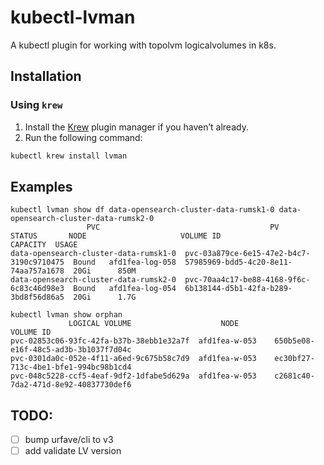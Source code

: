 # kubectl-lvman

A kubectl plugin for working with topolvm logicalvolumes in k8s.

## **Installation**

### Using `krew`

1. Install the [Krew](https://krew.sigs.k8s.io/docs/user-guide/setup/) plugin manager if you haven’t already.
2. Run the following command:

```bash
kubectl krew install lvman
```

## Examples

```shell
kubectl lvman show df data-opensearch-cluster-data-rumsk1-0 data-opensearch-cluster-data-rumsk2-0
                 PVC                                      PV                     STATUS       NODE                     VOLUME ID                CAPACITY  USAGE 
data-opensearch-cluster-data-rumsk1-0  pvc-03a879ce-6e15-47e2-b4c7-3190c9710475  Bound   afd1fea-log-058  57985969-bdd5-4c20-8e11-74aa757a1678  20Gi      850M  
data-opensearch-cluster-data-rumsk2-0  pvc-70aa4c17-be88-4168-9f6c-6c83c46d98e3  Bound   afd1fea-log-054  6b138144-d5b1-42fa-b289-3bd8f56d86a5  20Gi      1.7G  
```

```shell
kubectl lvman show orphan
             LOGICAL VOLUME                    NODE                     VOLUME ID               
pvc-02853c06-93fc-42fa-b37b-38ebb1e32a7f  afd1fea-w-053    650b5e08-e16f-48c5-ad3b-3b1037f7d04c 
pvc-0301da0c-052e-4f11-a6ed-9c675b58c7d9  afd1fea-w-053    ec30bf27-713c-4be1-bfe1-994bc98b1cd4 
pvc-048c5228-ccf5-4eaf-9df2-1dfabe5d629a  afd1fea-w-053    c2681c40-7da2-471d-8e92-40837730def6 
```

## TODO:
  - [ ] bump urfave/cli to v3
  - [ ] add validate LV version